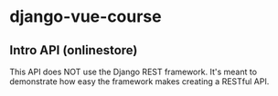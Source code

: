# django-vue-course
 
## Intro API (onlinestore)
This API does NOT use the Django REST framework. It's meant to demonstrate how easy the framework makes creating a RESTful API.